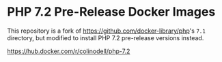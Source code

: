 # PHP 7.2 Pre-Release Docker Images

This repository is a fork of <https://github.com/docker-library/php>'s `7.1` directory, but modified to install PHP 7.2 pre-release versions instead.

<https://hub.docker.com/r/colinodell/php-7.2>
